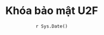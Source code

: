 ---
title : "Khóa bảo mật U2F"
date :  "`r Sys.Date()`" 
weight : 2
chapter : false
pre : " <b> 2.2 </b> "
---